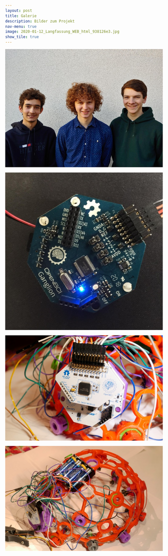 ```yaml
---
layout: post
title: Galerie
description: Bilder zum Projekt
nav-menu: true
image: 2020-01-12_Langfassung_WEB_html_938126e3.jpg
show_tile: true
---
```

 
![](2020-01-12_Langfassung_WEB_html_9cb785b0.jpg)

![](2020-01-12_Langfassung_WEB_html_938126e3.jpg)

![](2020-01-12_Langfassung_WEB_html_e60dad19.jpg)

![](2020-01-12_Langfassung_WEB_html_f7351819.jpg)